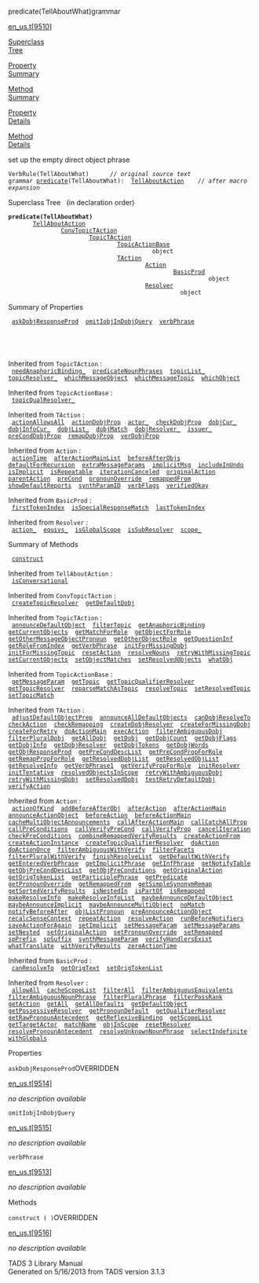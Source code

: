 ---
---
<span class="title">predicate(TellAboutWhat)</span><span class="type">grammar</span>

[en_us.t](../file/en_us.t.html)\[[9510](../source/en_us.t.html#9510)\]

[Superclass  
Tree](#_SuperClassTree_)

[Property  
Summary](#_PropSummary_)

[Method  
Summary](#_MethodSummary_)

[Property  
Details](#_Properties_)

[Method  
Details](#_Methods_)

<div class="fdesc">

set up the empty direct object phrase

`VerbRule(TellAboutWhat)      `*`// original source text`*  
`grammar `<span class="gramalt">[`predicate`](../object/predicate.html)`(TellAboutWhat)`</span>` :   `[`TellAboutAction`](../object/TellAboutAction.html)`      `*`// after macro expansion`*

</div>

<span id="_SuperClassTree_"></span>

<div class="mjhd">

<span class="hdln">Superclass Tree</span>   (in declaration order)

</div>

**`predicate(TellAboutWhat)`**  
`         `[`TellAboutAction`](../object/TellAboutAction.html)  
`                 `[`ConvTopicTAction`](../object/ConvTopicTAction.html)  
`                         `[`TopicTAction`](../object/TopicTAction.html)  
`                                 `[`TopicActionBase`](../object/TopicActionBase.html)  
`                                         object`  
`                                 `[`TAction`](../object/TAction.html)  
`                                         `[`Action`](../object/Action.html)  
`                                                 `[`BasicProd`](../object/BasicProd.html)  
`                                                         object`  
`                                         `[`Resolver`](../object/Resolver.html)  
`                                                 object`  
<span id="_PropSummary_"></span>

<div class="mjhd">

<span class="hdln">Summary of Properties</span>  

</div>

` `[`askDobjResponseProd`](#askDobjResponseProd)`  `[`omitIobjInDobjQuery`](#omitIobjInDobjQuery)`  `[`verbPhrase`](#verbPhrase)`  `

` `

` `

Inherited from `TopicTAction` :  
` `[`needAnaphoricBinding_`](../object/TopicTAction.html#needAnaphoricBinding_)`  `[`predicateNounPhrases`](../object/TopicTAction.html#predicateNounPhrases)`  `[`topicList_`](../object/TopicTAction.html#topicList_)`  `[`topicResolver_`](../object/TopicTAction.html#topicResolver_)`  `[`whichMessageObject`](../object/TopicTAction.html#whichMessageObject)`  `[`whichMessageTopic`](../object/TopicTAction.html#whichMessageTopic)`  `[`whichObject`](../object/TopicTAction.html#whichObject)`  `

Inherited from `TopicActionBase` :  
` `[`topicQualResolver_`](../object/TopicActionBase.html#topicQualResolver_)`  `

Inherited from `TAction` :  
` `[`actionAllowsAll`](../object/TAction.html#actionAllowsAll)`  `[`actionDobjProp`](../object/TAction.html#actionDobjProp)`  `[`actor_`](../object/TAction.html#actor_)`  `[`checkDobjProp`](../object/TAction.html#checkDobjProp)`  `[`dobjCur_`](../object/TAction.html#dobjCur_)`  `[`dobjInfoCur_`](../object/TAction.html#dobjInfoCur_)`  `[`dobjList_`](../object/TAction.html#dobjList_)`  `[`dobjMatch`](../object/TAction.html#dobjMatch)`  `[`dobjResolver_`](../object/TAction.html#dobjResolver_)`  `[`issuer_`](../object/TAction.html#issuer_)`  `[`preCondDobjProp`](../object/TAction.html#preCondDobjProp)`  `[`remapDobjProp`](../object/TAction.html#remapDobjProp)`  `[`verDobjProp`](../object/TAction.html#verDobjProp)`  `

Inherited from `Action` :  
` `[`actionTime`](../object/Action.html#actionTime)`  `[`afterActionMainList`](../object/Action.html#afterActionMainList)`  `[`beforeAfterObjs`](../object/Action.html#beforeAfterObjs)`  `[`defaultForRecursion`](../object/Action.html#defaultForRecursion)`  `[`extraMessageParams`](../object/Action.html#extraMessageParams)`  `[`implicitMsg`](../object/Action.html#implicitMsg)`  `[`includeInUndo`](../object/Action.html#includeInUndo)`  `[`isImplicit`](../object/Action.html#isImplicit)`  `[`isRepeatable`](../object/Action.html#isRepeatable)`  `[`iterationCanceled`](../object/Action.html#iterationCanceled)`  `[`originalAction`](../object/Action.html#originalAction)`  `[`parentAction`](../object/Action.html#parentAction)`  `[`preCond`](../object/Action.html#preCond)`  `[`pronounOverride`](../object/Action.html#pronounOverride)`  `[`remappedFrom`](../object/Action.html#remappedFrom)`  `[`showDefaultReports`](../object/Action.html#showDefaultReports)`  `[`synthParamID`](../object/Action.html#synthParamID)`  `[`verbFlags`](../object/Action.html#verbFlags)`  `[`verifiedOkay`](../object/Action.html#verifiedOkay)`  `

Inherited from `BasicProd` :  
` `[`firstTokenIndex`](../object/BasicProd.html#firstTokenIndex)`  `[`isSpecialResponseMatch`](../object/BasicProd.html#isSpecialResponseMatch)`  `[`lastTokenIndex`](../object/BasicProd.html#lastTokenIndex)`  `

Inherited from `Resolver` :  
` `[`action_`](../object/Resolver.html#action_)`  `[`equivs_`](../object/Resolver.html#equivs_)`  `[`isGlobalScope`](../object/Resolver.html#isGlobalScope)`  `[`isSubResolver`](../object/Resolver.html#isSubResolver)`  `[`scope_`](../object/Resolver.html#scope_)`  `

<span id="_MethodSummary_"></span>

<div class="mjhd">

<span class="hdln">Summary of Methods</span>  

</div>

` `[`construct`](#construct)`  `

Inherited from `TellAboutAction` :  
` `[`isConversational`](../object/TellAboutAction.html#isConversational)`  `

Inherited from `ConvTopicTAction` :  
` `[`createTopicResolver`](../object/ConvTopicTAction.html#createTopicResolver)`  `[`getDefaultDobj`](../object/ConvTopicTAction.html#getDefaultDobj)`  `

Inherited from `TopicTAction` :  
` `[`announceDefaultObject`](../object/TopicTAction.html#announceDefaultObject)`  `[`filterTopic`](../object/TopicTAction.html#filterTopic)`  `[`getAnaphoricBinding`](../object/TopicTAction.html#getAnaphoricBinding)`  `[`getCurrentObjects`](../object/TopicTAction.html#getCurrentObjects)`  `[`getMatchForRole`](../object/TopicTAction.html#getMatchForRole)`  `[`getObjectForRole`](../object/TopicTAction.html#getObjectForRole)`  `[`getOtherMessageObjectPronoun`](../object/TopicTAction.html#getOtherMessageObjectPronoun)`  `[`getOtherObjectRole`](../object/TopicTAction.html#getOtherObjectRole)`  `[`getQuestionInf`](../object/TopicTAction.html#getQuestionInf)`  `[`getRoleFromIndex`](../object/TopicTAction.html#getRoleFromIndex)`  `[`getVerbPhrase`](../object/TopicTAction.html#getVerbPhrase)`  `[`initForMissingDobj`](../object/TopicTAction.html#initForMissingDobj)`  `[`initForMissingTopic`](../object/TopicTAction.html#initForMissingTopic)`  `[`resetAction`](../object/TopicTAction.html#resetAction)`  `[`resolveNouns`](../object/TopicTAction.html#resolveNouns)`  `[`retryWithMissingTopic`](../object/TopicTAction.html#retryWithMissingTopic)`  `[`setCurrentObjects`](../object/TopicTAction.html#setCurrentObjects)`  `[`setObjectMatches`](../object/TopicTAction.html#setObjectMatches)`  `[`setResolvedObjects`](../object/TopicTAction.html#setResolvedObjects)`  `[`whatObj`](../object/TopicTAction.html#whatObj)`  `

Inherited from `TopicActionBase` :  
` `[`getMessageParam`](../object/TopicActionBase.html#getMessageParam)`  `[`getTopic`](../object/TopicActionBase.html#getTopic)`  `[`getTopicQualifierResolver`](../object/TopicActionBase.html#getTopicQualifierResolver)`  `[`getTopicResolver`](../object/TopicActionBase.html#getTopicResolver)`  `[`reparseMatchAsTopic`](../object/TopicActionBase.html#reparseMatchAsTopic)`  `[`resolveTopic`](../object/TopicActionBase.html#resolveTopic)`  `[`setResolvedTopic`](../object/TopicActionBase.html#setResolvedTopic)`  `[`setTopicMatch`](../object/TopicActionBase.html#setTopicMatch)`  `

Inherited from `TAction` :  
` `[`adjustDefaultObjectPrep`](../object/TAction.html#adjustDefaultObjectPrep)`  `[`announceAllDefaultObjects`](../object/TAction.html#announceAllDefaultObjects)`  `[`canDobjResolveTo`](../object/TAction.html#canDobjResolveTo)`  `[`checkAction`](../object/TAction.html#checkAction)`  `[`checkRemapping`](../object/TAction.html#checkRemapping)`  `[`createDobjResolver`](../object/TAction.html#createDobjResolver)`  `[`createForMissingDobj`](../object/TAction.html#createForMissingDobj)`  `[`createForRetry`](../object/TAction.html#createForRetry)`  `[`doActionMain`](../object/TAction.html#doActionMain)`  `[`execAction`](../object/TAction.html#execAction)`  `[`filterAmbiguousDobj`](../object/TAction.html#filterAmbiguousDobj)`  `[`filterPluralDobj`](../object/TAction.html#filterPluralDobj)`  `[`getAllDobj`](../object/TAction.html#getAllDobj)`  `[`getDobj`](../object/TAction.html#getDobj)`  `[`getDobjCount`](../object/TAction.html#getDobjCount)`  `[`getDobjFlags`](../object/TAction.html#getDobjFlags)`  `[`getDobjInfo`](../object/TAction.html#getDobjInfo)`  `[`getDobjResolver`](../object/TAction.html#getDobjResolver)`  `[`getDobjTokens`](../object/TAction.html#getDobjTokens)`  `[`getDobjWords`](../object/TAction.html#getDobjWords)`  `[`getObjResponseProd`](../object/TAction.html#getObjResponseProd)`  `[`getPreCondDescList`](../object/TAction.html#getPreCondDescList)`  `[`getPreCondPropForRole`](../object/TAction.html#getPreCondPropForRole)`  `[`getRemapPropForRole`](../object/TAction.html#getRemapPropForRole)`  `[`getResolvedDobjList`](../object/TAction.html#getResolvedDobjList)`  `[`getResolvedObjList`](../object/TAction.html#getResolvedObjList)`  `[`getResolveInfo`](../object/TAction.html#getResolveInfo)`  `[`getVerbPhrase1`](../object/TAction.html#getVerbPhrase1)`  `[`getVerifyPropForRole`](../object/TAction.html#getVerifyPropForRole)`  `[`initResolver`](../object/TAction.html#initResolver)`  `[`initTentative`](../object/TAction.html#initTentative)`  `[`resolvedObjectsInScope`](../object/TAction.html#resolvedObjectsInScope)`  `[`retryWithAmbiguousDobj`](../object/TAction.html#retryWithAmbiguousDobj)`  `[`retryWithMissingDobj`](../object/TAction.html#retryWithMissingDobj)`  `[`setResolvedDobj`](../object/TAction.html#setResolvedDobj)`  `[`testRetryDefaultDobj`](../object/TAction.html#testRetryDefaultDobj)`  `[`verifyAction`](../object/TAction.html#verifyAction)`  `

Inherited from `Action` :  
` `[`actionOfKind`](../object/Action.html#actionOfKind)`  `[`addBeforeAfterObj`](../object/Action.html#addBeforeAfterObj)`  `[`afterAction`](../object/Action.html#afterAction)`  `[`afterActionMain`](../object/Action.html#afterActionMain)`  `[`announceActionObject`](../object/Action.html#announceActionObject)`  `[`beforeAction`](../object/Action.html#beforeAction)`  `[`beforeActionMain`](../object/Action.html#beforeActionMain)`  `[`cacheMultiObjectAnnouncements`](../object/Action.html#cacheMultiObjectAnnouncements)`  `[`callAfterActionMain`](../object/Action.html#callAfterActionMain)`  `[`callCatchAllProp`](../object/Action.html#callCatchAllProp)`  `[`callPreConditions`](../object/Action.html#callPreConditions)`  `[`callVerifyPreCond`](../object/Action.html#callVerifyPreCond)`  `[`callVerifyProp`](../object/Action.html#callVerifyProp)`  `[`cancelIteration`](../object/Action.html#cancelIteration)`  `[`checkPreConditions`](../object/Action.html#checkPreConditions)`  `[`combineRemappedVerifyResults`](../object/Action.html#combineRemappedVerifyResults)`  `[`createActionFrom`](../object/Action.html#createActionFrom)`  `[`createActionInstance`](../object/Action.html#createActionInstance)`  `[`createTopicQualifierResolver`](../object/Action.html#createTopicQualifierResolver)`  `[`doAction`](../object/Action.html#doAction)`  `[`doActionOnce`](../object/Action.html#doActionOnce)`  `[`filterAmbiguousWithVerify`](../object/Action.html#filterAmbiguousWithVerify)`  `[`filterFacets`](../object/Action.html#filterFacets)`  `[`filterPluralWithVerify`](../object/Action.html#filterPluralWithVerify)`  `[`finishResolveList`](../object/Action.html#finishResolveList)`  `[`getDefaultWithVerify`](../object/Action.html#getDefaultWithVerify)`  `[`getEnteredVerbPhrase`](../object/Action.html#getEnteredVerbPhrase)`  `[`getImplicitPhrase`](../object/Action.html#getImplicitPhrase)`  `[`getInfPhrase`](../object/Action.html#getInfPhrase)`  `[`getNotifyTable`](../object/Action.html#getNotifyTable)`  `[`getObjPreCondDescList`](../object/Action.html#getObjPreCondDescList)`  `[`getObjPreConditions`](../object/Action.html#getObjPreConditions)`  `[`getOriginalAction`](../object/Action.html#getOriginalAction)`  `[`getOrigTokenList`](../object/Action.html#getOrigTokenList)`  `[`getParticiplePhrase`](../object/Action.html#getParticiplePhrase)`  `[`getPredicate`](../object/Action.html#getPredicate)`  `[`getPronounOverride`](../object/Action.html#getPronounOverride)`  `[`getRemappedFrom`](../object/Action.html#getRemappedFrom)`  `[`getSimpleSynonymRemap`](../object/Action.html#getSimpleSynonymRemap)`  `[`getSortedVerifyResults`](../object/Action.html#getSortedVerifyResults)`  `[`isNestedIn`](../object/Action.html#isNestedIn)`  `[`isPartOf`](../object/Action.html#isPartOf)`  `[`isRemapped`](../object/Action.html#isRemapped)`  `[`makeResolveInfo`](../object/Action.html#makeResolveInfo)`  `[`makeResolveInfoList`](../object/Action.html#makeResolveInfoList)`  `[`maybeAnnounceDefaultObject`](../object/Action.html#maybeAnnounceDefaultObject)`  `[`maybeAnnounceImplicit`](../object/Action.html#maybeAnnounceImplicit)`  `[`maybeAnnounceMultiObject`](../object/Action.html#maybeAnnounceMultiObject)`  `[`noMatch`](../object/Action.html#noMatch)`  `[`notifyBeforeAfter`](../object/Action.html#notifyBeforeAfter)`  `[`objListPronoun`](../object/Action.html#objListPronoun)`  `[`preAnnounceActionObject`](../object/Action.html#preAnnounceActionObject)`  `[`recalcSenseContext`](../object/Action.html#recalcSenseContext)`  `[`repeatAction`](../object/Action.html#repeatAction)`  `[`resolveAction`](../object/Action.html#resolveAction)`  `[`runBeforeNotifiers`](../object/Action.html#runBeforeNotifiers)`  `[`saveActionForAgain`](../object/Action.html#saveActionForAgain)`  `[`setImplicit`](../object/Action.html#setImplicit)`  `[`setMessageParam`](../object/Action.html#setMessageParam)`  `[`setMessageParams`](../object/Action.html#setMessageParams)`  `[`setNested`](../object/Action.html#setNested)`  `[`setOriginalAction`](../object/Action.html#setOriginalAction)`  `[`setPronounOverride`](../object/Action.html#setPronounOverride)`  `[`setRemapped`](../object/Action.html#setRemapped)`  `[`spPrefix`](../object/Action.html#spPrefix)`  `[`spSuffix`](../object/Action.html#spSuffix)`  `[`synthMessageParam`](../object/Action.html#synthMessageParam)`  `[`verifyHandlersExist`](../object/Action.html#verifyHandlersExist)`  `[`whatTranslate`](../object/Action.html#whatTranslate)`  `[`withVerifyResults`](../object/Action.html#withVerifyResults)`  `[`zeroActionTime`](../object/Action.html#zeroActionTime)`  `

Inherited from `BasicProd` :  
` `[`canResolveTo`](../object/BasicProd.html#canResolveTo)`  `[`getOrigText`](../object/BasicProd.html#getOrigText)`  `[`setOrigTokenList`](../object/BasicProd.html#setOrigTokenList)`  `

Inherited from `Resolver` :  
` `[`allowAll`](../object/Resolver.html#allowAll)`  `[`cacheScopeList`](../object/Resolver.html#cacheScopeList)`  `[`filterAll`](../object/Resolver.html#filterAll)`  `[`filterAmbiguousEquivalents`](../object/Resolver.html#filterAmbiguousEquivalents)`  `[`filterAmbiguousNounPhrase`](../object/Resolver.html#filterAmbiguousNounPhrase)`  `[`filterPluralPhrase`](../object/Resolver.html#filterPluralPhrase)`  `[`filterPossRank`](../object/Resolver.html#filterPossRank)`  `[`getAction`](../object/Resolver.html#getAction)`  `[`getAll`](../object/Resolver.html#getAll)`  `[`getAllDefaults`](../object/Resolver.html#getAllDefaults)`  `[`getDefaultObject`](../object/Resolver.html#getDefaultObject)`  `[`getPossessiveResolver`](../object/Resolver.html#getPossessiveResolver)`  `[`getPronounDefault`](../object/Resolver.html#getPronounDefault)`  `[`getQualifierResolver`](../object/Resolver.html#getQualifierResolver)`  `[`getRawPronounAntecedent`](../object/Resolver.html#getRawPronounAntecedent)`  `[`getReflexiveBinding`](../object/Resolver.html#getReflexiveBinding)`  `[`getScopeList`](../object/Resolver.html#getScopeList)`  `[`getTargetActor`](../object/Resolver.html#getTargetActor)`  `[`matchName`](../object/Resolver.html#matchName)`  `[`objInScope`](../object/Resolver.html#objInScope)`  `[`resetResolver`](../object/Resolver.html#resetResolver)`  `[`resolvePronounAntecedent`](../object/Resolver.html#resolvePronounAntecedent)`  `[`resolveUnknownNounPhrase`](../object/Resolver.html#resolveUnknownNounPhrase)`  `[`selectIndefinite`](../object/Resolver.html#selectIndefinite)`  `[`withGlobals`](../object/Resolver.html#withGlobals)`  `

<span id="_Properties_"></span>

<div class="mjhd">

<span class="hdln">Properties</span>  

</div>

<span id="askDobjResponseProd"></span>

`askDobjResponseProd`<span class="rem">OVERRIDDEN</span>

[en_us.t](../file/en_us.t.html)\[[9514](../source/en_us.t.html#9514)\]

<div class="desc">

*no description available*

</div>

<span id="omitIobjInDobjQuery"></span>

`omitIobjInDobjQuery`

[en_us.t](../file/en_us.t.html)\[[9515](../source/en_us.t.html#9515)\]

<div class="desc">

*no description available*

</div>

<span id="verbPhrase"></span>

`verbPhrase`

[en_us.t](../file/en_us.t.html)\[[9513](../source/en_us.t.html#9513)\]

<div class="desc">

*no description available*

</div>

<span id="_Methods_"></span>

<div class="mjhd">

<span class="hdln">Methods</span>  

</div>

<span id="construct"></span>

`construct ( )`<span class="rem">OVERRIDDEN</span>

[en_us.t](../file/en_us.t.html)\[[9516](../source/en_us.t.html#9516)\]

<div class="desc">

*no description available*

</div>

<div class="ftr">

TADS 3 Library Manual  
Generated on 5/16/2013 from TADS version 3.1.3

</div>
